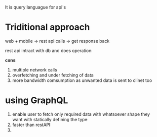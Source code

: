 
It is query languague for api's

# Triditional approach

web + mobile -> rest api calls -> get response back

rest api intract with db and does operation

__cons__
1) multiple network calls
2) overfetching and under fetching of data
3) more bandwidth comsumption as unwanted data is sent to clinet too

# using GraphQL
1) enable user to fetch only required data with whatsoever shape they want with statically defining the type
2) faster than restAPI
3) 
